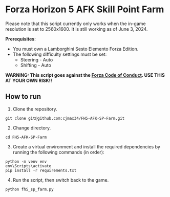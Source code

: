 # Forza Horizon 5 AFK Skill Point Farm
Please note that this script currently only works when the in-game resolution is set to 2560x1600. It is still working as of June 3, 2024.

**Prerequisites**:
* You must own a Lamborghini Sesto Elemento Forza Edition.
* The following difficulty settings must be set:
  * Steering - Auto
  * Shifting - Auto

<!-- TODO: Add share codes for map and tune -->
<!-- TODO: Add conversion to other resolutions (if possible) -->

**WARNING: This script goes against the [Forza Code of Conduct](https://support.forzamotorsport.net/hc/en-us/articles/360035563914-Forza-Code-of-Conduct). USE THIS AT YOUR OWN RISK!!**

## How to run
1. Clone the repository.

```
git clone git@github.com:cjmax34/FH5-AFK-SP-Farm.git
```

2. Change directory.
```
cd FH5-AFK-SP-Farm
```

3. Create a virtual environment and install the required dependencies by running the following commands (in order):
```
python -m venv env
env\Scripts\activate
pip install -r requirements.txt
```

4. Run the script, then switch back to the game.
```
python fh5_sp_farm.py
```
